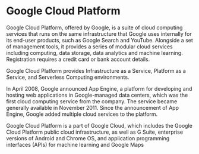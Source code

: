 # Google Cloud Platform


Google Cloud Platform, offered by Google, is a suite of cloud computing
services that runs on the same infrastructure that Google uses
internally for its end-user products, such as Google Search and YouTube.
Alongside a set of management tools, it provides a series of modular
cloud services including computing, data storage, data analytics and
machine learning. Registration requires a credit card or bank account
details.

Google Cloud Platform provides Infrastructure as a Service, Platform as
a Service, and Serverless Computing environments.

In April 2008, Google announced App Engine, a platform for developing
and hosting web applications in Google-managed data centers, which was
the first cloud computing service from the company. The service became
generally available in November 2011. Since the announcement of App
Engine, Google added multiple cloud services to the platform.

Google Cloud Platform is a part of Google Cloud, which includes the
Google Cloud Platform public cloud infrastructure, as well as G Suite,
enterprise versions of Android and Chrome OS, and application
programming interfaces (APIs) for machine learning and Google Maps

